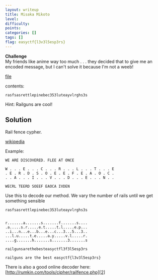 ```yaml
---
layout: writeup
title: Misaka Mikoto
level: 
difficulty: 
points: 
categories: []
tags: []
flag: easyctf{l3v3l5esp3rs}
---
```

**Challenge**  
My friends like anime way too much . . . they decided that to give me an
encoded message, but I can't solve it because I'm not a weeb!

[file](writeupfiles/message.txt)

contents:

    rasfsasrettlepinebec353luteayvlrghs3s

Hint: Railguns are cool!

## Solution

Rail fence cypher.

[wikipedia][1]

Example:

    WE ARE DISCOVERED. FLEE AT ONCE
    
    W . . . E . . . C . . . R . . . L . . . T . . . E
    . E . R . D . S . O . E . E . F . E . A . O . C .
    . . A . . . I . . . V . . . D . . . E . . . N . .
    
    WECRL TEERD SOEEF EAOCA IVDEN

Use this to decode our method. We vary the number of rails until we get
something sensible

    rasfsasrettlepinebec353luteayvlrghs3s
    
    
    r.......a.......s.......f.......s....
    .a.....s.r.....e.t.....t.l.....e.p...
    ..i...n...e...b...e...c...3...5...3..
    ...l.u.....t.e.....a.y.....v.l.....r.
    ....g.......h.......s.......3.......s
    
    railgunsarethebesteasyctfl3f3l5esp3rs
    
    railguns are the best easyctf{l3v3l5esp3rs}

There is also a good online decoder here:
[http://rumkin.com/tools/cipher/railfence.php][2]



[1]: https://en.wikipedia.org/wiki/Rail_fence_cipher
[2]: http://rumkin.com/tools/cipher/railfence.php
